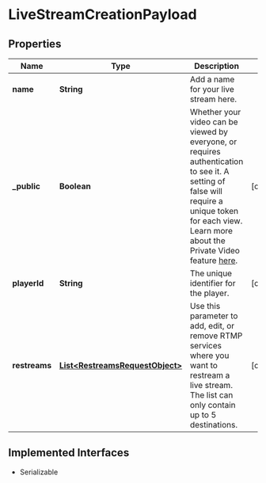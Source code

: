 

# LiveStreamCreationPayload

## Properties

Name | Type | Description | Notes
------------ | ------------- | ------------- | -------------
**name** | **String** | Add a name for your live stream here. | 
**_public** | **Boolean** | Whether your video can be viewed by everyone, or requires authentication to see it. A setting of false will require a unique token for each view. Learn more about the Private Video feature [here](https://docs.api.video/delivery-analytics/video-privacy-access-management). |  [optional]
**playerId** | **String** | The unique identifier for the player. |  [optional]
**restreams** | [**List&lt;RestreamsRequestObject&gt;**](RestreamsRequestObject.md) | Use this parameter to add, edit, or remove RTMP services where you want to restream a live stream. The list can only contain up to 5 destinations. |  [optional]


## Implemented Interfaces

* Serializable


